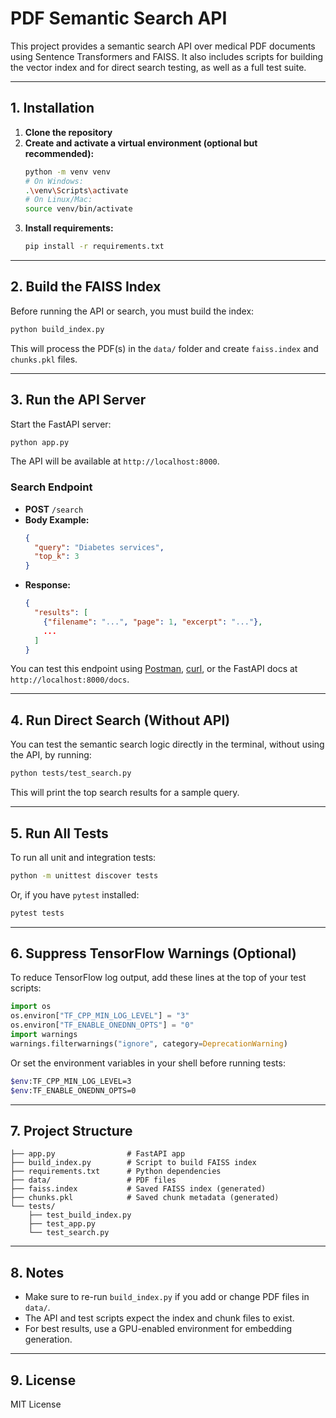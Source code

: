 # PDF Semantic Search API

This project provides a semantic search API over medical PDF documents using Sentence Transformers and FAISS. It also includes scripts for building the vector index and for direct search testing, as well as a full test suite.

---

## 1. Installation

1. **Clone the repository**
2. **Create and activate a virtual environment (optional but recommended):**
   ```sh
   python -m venv venv
   # On Windows:
   .\venv\Scripts\activate
   # On Linux/Mac:
   source venv/bin/activate
   ```
3. **Install requirements:**
   ```sh
   pip install -r requirements.txt
   ```

---

## 2. Build the FAISS Index

Before running the API or search, you must build the index:

```sh
python build_index.py
```

This will process the PDF(s) in the `data/` folder and create `faiss.index` and `chunks.pkl` files.

---

## 3. Run the API Server

Start the FastAPI server:

```sh
python app.py
```

The API will be available at `http://localhost:8000`.

### Search Endpoint
- **POST** `/search`
- **Body Example:**
  ```json
  {
    "query": "Diabetes services",
    "top_k": 3
  }
  ```
- **Response:**
  ```json
  {
    "results": [
      {"filename": "...", "page": 1, "excerpt": "..."},
      ...
    ]
  }
  ```

You can test this endpoint using [Postman](https://www.postman.com/), [curl](https://curl.se/), or the FastAPI docs at `http://localhost:8000/docs`.

---

## 4. Run Direct Search (Without API)

You can test the semantic search logic directly in the terminal, without using the API, by running:

```sh
python tests/test_search.py
```

This will print the top search results for a sample query.

---

## 5. Run All Tests

To run all unit and integration tests:

```sh
python -m unittest discover tests
```

Or, if you have `pytest` installed:

```sh
pytest tests
```

---

## 6. Suppress TensorFlow Warnings (Optional)

To reduce TensorFlow log output, add these lines at the top of your test scripts:

```python
import os
os.environ["TF_CPP_MIN_LOG_LEVEL"] = "3"
os.environ["TF_ENABLE_ONEDNN_OPTS"] = "0"
import warnings
warnings.filterwarnings("ignore", category=DeprecationWarning)
```

Or set the environment variables in your shell before running tests:

```sh
$env:TF_CPP_MIN_LOG_LEVEL=3
$env:TF_ENABLE_ONEDNN_OPTS=0
```

---

## 7. Project Structure

```
├── app.py                # FastAPI app
├── build_index.py        # Script to build FAISS index
├── requirements.txt      # Python dependencies
├── data/                 # PDF files
├── faiss.index           # Saved FAISS index (generated)
├── chunks.pkl            # Saved chunk metadata (generated)
└── tests/
    ├── test_build_index.py
    ├── test_app.py
    └── test_search.py
```

---

## 8. Notes
- Make sure to re-run `build_index.py` if you add or change PDF files in `data/`.
- The API and test scripts expect the index and chunk files to exist.
- For best results, use a GPU-enabled environment for embedding generation.

---

## 9. License
MIT License
